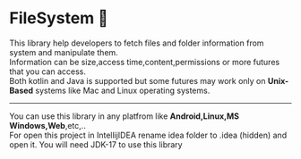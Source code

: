# FileSystem 🦋

This library help developers to fetch files and folder information from system and manipulate them.</br>
Information can be size,access time,content,permissions or more futures that you can access.</br>
Both kotlin and Java is supported but some futures may work only on **Unix-Based** systems like Mac and Linux operating systems.

--------------
You can use this library in any platfrom like **Android,Linux,MS Windows,Web**,etc,..</br>
For open this project in IntellijIDEA rename idea folder to .idea (hidden) and open it.
You will need JDK-17 to use this library
